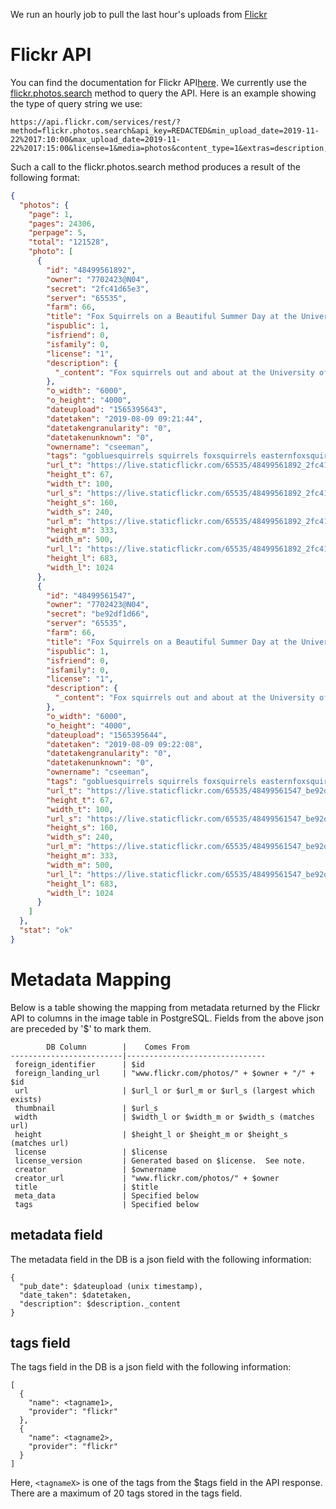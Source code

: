 <!-- TITLE: Flickr -->
<!-- SUBTITLE: Information about the provider Flickr -->

We run an hourly job to pull the last hour's uploads from [Flickr](https://www.flickr.com) 

# Flickr API
You can find the documentation for Flickr API[here](https://www.flickr.com/services/api/).  We currently use the [flickr.photos.search](https://www.flickr.com/services/api/flickr.photos.search.html) method to query the API.  Here is an example showing the type of query string we use:

```text
https://api.flickr.com/services/rest/?method=flickr.photos.search&api_key=REDACTED&min_upload_date=2019-11-22%2017:10:00&max_upload_date=2019-11-22%2017:15:00&license=1&media=photos&content_type=1&extras=description,license,date_upload,date_taken,owner_name,tags,o_dims,url_t,url_s,url_m,url_l&per_page=500&format=json&nojsoncallback=1&page=1
```

Such a call to the flickr.photos.search method produces a result of the following format:

```json
{
  "photos": {
    "page": 1,
    "pages": 24306,
    "perpage": 5,
    "total": "121528",
    "photo": [
      {
        "id": "48499561892",
        "owner": "7702423@N04",
        "secret": "2fc41d65e3",
        "server": "65535",
        "farm": 66,
        "title": "Fox Squirrels on a Beautiful Summer Day at the University of Michigan - August 9th, 2019",
        "ispublic": 1,
        "isfriend": 0,
        "isfamily": 0,
        "license": "1",
        "description": {
          "_content": "Fox squirrels out and about at the University of Michigan in Ann Arbor.  Taken on a nice Summer day in Ann Arbor, Friday August 9th, 2019.  I did see my Dodgeball trio - Patches O'Houlihan is looking good, but Steve the Pirate is looking a bit shabby.  I will reach out to see if he needs more medicine.  Beautiful day in Ann Arbor.  "
        },
        "o_width": "6000",
        "o_height": "4000",
        "dateupload": "1565395643",
        "datetaken": "2019-08-09 09:21:44",
        "datetakengranularity": "0",
        "datetakenunknown": "0",
        "ownername": "cseeman",
        "tags": "gobluesquirrels squirrels foxsquirrels easternfoxsquirrels michiganfoxsquirrels universityofmichiganfoxsquirrels annarbor michigan animal campus universityofmichigan umsquirrels08092019 summer eating peanuts augustumsquirrel mange squirrelmange squirreltreatment justin stevethepirate patchesohoulihan",
        "url_t": "https://live.staticflickr.com/65535/48499561892_2fc41d65e3_t.jpg",
        "height_t": 67,
        "width_t": 100,
        "url_s": "https://live.staticflickr.com/65535/48499561892_2fc41d65e3_m.jpg",
        "height_s": 160,
        "width_s": 240,
        "url_m": "https://live.staticflickr.com/65535/48499561892_2fc41d65e3.jpg",
        "height_m": 333,
        "width_m": 500,
        "url_l": "https://live.staticflickr.com/65535/48499561892_2fc41d65e3_b.jpg",
        "height_l": 683,
        "width_l": 1024
      },
      {
        "id": "48499561547",
        "owner": "7702423@N04",
        "secret": "be92df1d66",
        "server": "65535",
        "farm": 66,
        "title": "Fox Squirrels on a Beautiful Summer Day at the University of Michigan - August 9th, 2019",
        "ispublic": 1,
        "isfriend": 0,
        "isfamily": 0,
        "license": "1",
        "description": {
          "_content": "Fox squirrels out and about at the University of Michigan in Ann Arbor.  Taken on a nice Summer day in Ann Arbor, Friday August 9th, 2019.  I did see my Dodgeball trio - Patches O'Houlihan is looking good, but Steve the Pirate is looking a bit shabby.  I will reach out to see if he needs more medicine.  Beautiful day in Ann Arbor.  "
        },
        "o_width": "6000",
        "o_height": "4000",
        "dateupload": "1565395644",
        "datetaken": "2019-08-09 09:22:08",
        "datetakengranularity": "0",
        "datetakenunknown": "0",
        "ownername": "cseeman",
        "tags": "gobluesquirrels squirrels foxsquirrels easternfoxsquirrels michiganfoxsquirrels universityofmichiganfoxsquirrels annarbor michigan animal campus universityofmichigan umsquirrels08092019 summer eating peanuts augustumsquirrel mange squirrelmange squirreltreatment justin stevethepirate patchesohoulihan",
        "url_t": "https://live.staticflickr.com/65535/48499561547_be92df1d66_t.jpg",
        "height_t": 67,
        "width_t": 100,
        "url_s": "https://live.staticflickr.com/65535/48499561547_be92df1d66_m.jpg",
        "height_s": 160,
        "width_s": 240,
        "url_m": "https://live.staticflickr.com/65535/48499561547_be92df1d66.jpg",
        "height_m": 333,
        "width_m": 500,
        "url_l": "https://live.staticflickr.com/65535/48499561547_be92df1d66_b.jpg",
        "height_l": 683,
        "width_l": 1024
      }
    ]
  },
  "stat": "ok"
}
```
# Metadata Mapping

Below is a table showing the mapping from metadata returned by the Flickr API to columns in the image table in PostgreSQL.  Fields from the above json are preceded by '$' to mark them.

```text
        DB Column        |    Comes From
-------------------------|-------------------------------
 foreign_identifier      | $id
 foreign_landing_url     | "www.flickr.com/photos/" + $owner + "/" + $id
 url                     | $url_l or $url_m or $url_s (largest which exists)
 thumbnail               | $url_s
 width                   | $width_l or $width_m or $width_s (matches url)
 height                  | $height_l or $height_m or $height_s (matches url)
 license                 | $license
 license_version         | Generated based on $license.  See note.
 creator                 | $ownername
 creator_url             | "www.flickr.com/photos/" + $owner
 title                   | $title
 meta_data               | Specified below
 tags                    | Specified below
```
## metadata field
The metadata field in the DB is a json field with the following information:

```text
{
  "pub_date": $dateupload (unix timestamp),
  "date_taken": $datetaken,
  "description": $description._content
}
```

## tags field
The tags field in the DB is a json field with the following information:
```text
[
  {
    "name": <tagname1>,
    "provider": "flickr"
  },
  {
    "name": <tagname2>,
    "provider": "flickr"
  }
]
```
Here, `<tagnameX>` is one of the tags from the $tags field in the API response.  There are a maximum of 20 tags stored in the tags field.
